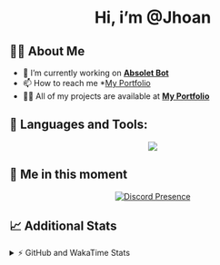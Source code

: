 <h1 align="center">Hi, i’m @Jhoan</h1>

## 🙋‍♂️ About Me

- 🔭 I’m currently working on **[Absolet Bot](https://strider.cloud)**
- 📫 How to reach me *[My Portfolio](https://jhoan.me/contact)
- 👨‍💻 All of my projects are available at **[My Portfolio](https://jhoan.me)**

## 🚀 Languages and Tools:
<p align="center">
  <a href="https://skillicons.dev">
    <img src="https://skillicons.dev/icons?i=js,ts,html,css,bootstrap,nodejs,express,vscode,neovim,vim,atom,cloudflare,git,github,discord,bots,linux,mongodb,nginx,redis,wordpress,heroku&perline=11" />
  </a>
</p>
  
## 👤 Me in this moment
<p align="center">
    <a href="https://discord.com/users/612460795124776960" target="_blank" rel="nofollow">
        <img src="https://lanyard-profile-readme.vercel.app/api/612460795124776960?idleMessage=Probably%20coding%20Absolet..." alt="Discord Presence" align="center">
    </a>
</p>

## 📈 Additional Stats
<details>
    <summary>⚡ GitHub and WakaTime Stats</summary>
    <br/>

<!--START_SECTION:waka-->
![Code Time](http://img.shields.io/badge/Code%20Time-637%20hrs%205%20mins-blue)

**🐱 My GitHub Data** 

> 📦 188.5 kB Used in GitHub's Storage 
 > 
> 🏆 313 Contributions in the Year 2023
 > 
> 💼 Opted to Hire
 > 
> 📜 4 Public Repositories 
 > 
> 🔑 44 Private Repositories 
 > 
**I'm an Early 🐤** 

```text
🌞 Morning                219 commits         ██░░░░░░░░░░░░░░░░░░░░░░░   07.70 % 
🌆 Daytime                1353 commits        ████████████░░░░░░░░░░░░░   47.54 % 
🌃 Evening                1135 commits        ██████████░░░░░░░░░░░░░░░   39.88 % 
🌙 Night                  139 commits         █░░░░░░░░░░░░░░░░░░░░░░░░   04.88 % 
```
📅 **I'm Most Productive on Saturday** 

```text
Monday                   401 commits         ████░░░░░░░░░░░░░░░░░░░░░   14.09 % 
Tuesday                  462 commits         ████░░░░░░░░░░░░░░░░░░░░░   16.23 % 
Wednesday                407 commits         ████░░░░░░░░░░░░░░░░░░░░░   14.30 % 
Thursday                 303 commits         ███░░░░░░░░░░░░░░░░░░░░░░   10.65 % 
Friday                   372 commits         ███░░░░░░░░░░░░░░░░░░░░░░   13.07 % 
Saturday                 545 commits         █████░░░░░░░░░░░░░░░░░░░░   19.15 % 
Sunday                   356 commits         ███░░░░░░░░░░░░░░░░░░░░░░   12.51 % 
```


📊 **This Week I Spent My Time On** 

```text
🕑︎ Time Zone: America/Bogota

💬 Programming Languages: 
No Activity Tracked This Week

🔥 Editors: 
No Activity Tracked This Week

🐱‍💻 Projects: 
No Activity Tracked This Week

💻 Operating System: 
No Activity Tracked This Week
```

**I Mostly Code in JavaScript** 

```text
JavaScript               17 repos            █████████████░░░░░░░░░░░░   51.52 % 
TypeScript               9 repos             ███████░░░░░░░░░░░░░░░░░░   27.27 % 
Java                     3 repos             ██░░░░░░░░░░░░░░░░░░░░░░░   09.09 % 
EJS                      1 repo              █░░░░░░░░░░░░░░░░░░░░░░░░   03.03 % 
SCSS                     1 repo              █░░░░░░░░░░░░░░░░░░░░░░░░   03.03 % 
```




 Last Updated on 17/07/2023 02:52:40 UTC
<!--END_SECTION:waka-->
</details>
